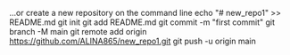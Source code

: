 …or create a new repository on the command line
echo "# new_repo1" >> README.md
git init
git add README.md
git commit -m "first commit"
git branch -M main
git remote add origin https://github.com/ALINA865/new_repo1.git
git push -u origin main